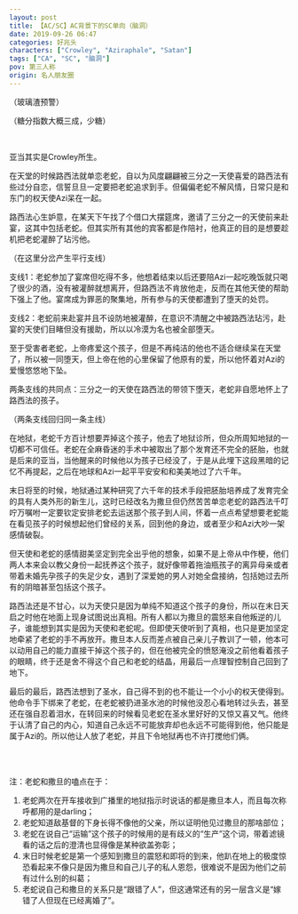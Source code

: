 ```yaml
---
layout: post
title: 【AC/SC】AC背景下的SC单向（脑洞）
date: 2019-09-26 06:47
categories: 好兆头
characters: ["Crowley", "Aziraphale", "Satan"]
tags: ["CA", "SC", "脑洞"]
pov: 第三人称
origin: 名人朋友圈
---
```


（玻璃渣预警）

（糖分指数大概三成，少糖）

<br>

亚当其实是Crowley所生。

在天堂的时候路西法就单恋老蛇，自以为风度翩翩被三分之一天使喜爱的路西法有些过分自恋，信誓旦旦一定要把老蛇追求到手。但偏偏老蛇不解风情，日常只是和东门的权天使Azi呆在一起。

路西法心生妒意，在某天下午找了个借口大摆筵席，邀请了三分之一的天使前来赴宴，这其中包括老蛇。但其实所有其他的宾客都是作陪衬，他真正的目的是想要趁机把老蛇灌醉了玷污他。

（在这里分岔产生平行支线）

支线1：老蛇参加了宴席但吃得不多，他想着结束以后还要陪Azi一起吃晚饭就只喝了很少的酒，没有被灌醉就想离开，但路西法不肯放他走，反而在其他天使的帮助下强上了他。宴席成为罪恶的聚集地，所有参与的天使都遭到了堕天的处罚。

支线2：老蛇前来赴宴并且不设防地被灌醉，在意识不清醒之中被路西法玷污，赴宴的天使们目睹但没有援助，所以以冷漠为名也被全部堕天。

至于受害者老蛇，上帝疼爱这个孩子，但是不再纯洁的他也不适合继续呆在天堂了，所以被一同堕天，但上帝在他的心里保留了他原有的爱，所以他怀着对Azi的爱慢悠悠地下坠。

两条支线的共同点：三分之一的天使在路西法的带领下堕天，老蛇非自愿地怀上了路西法的孩子。

（两条支线回归同一条主线）

在地狱，老蛇千方百计想要弄掉这个孩子，他去了地狱诊所，但众所周知地狱的一切都不可信任。老蛇在全麻昏迷的手术中被取出了那个发育还不完全的胚胎，也就是后来的亚当，当他醒来的时候他以为孩子已经没了，于是从此埋下这段黑暗的记忆不再提起，之后在地球和Azi一起平平安安和和美美地过了六千年。

末日将至的时候，地狱通过某种研究了六千年的技术手段把胚胎培养成了发育完全的具有人类外形的新生儿，这时已经改名为撒旦但仍然苦苦单恋老蛇的路西法千叮咛万嘱咐一定要钦定安排老蛇去运送那个孩子到人间，怀着一点点希望想要老蛇能在看见孩子的时候想起他们曾经的关系，回到他的身边，或者至少和Azi大吵一架感情破裂。

但天使和老蛇的感情甜美坚定到完全出乎他的想象，如果不是上帝从中作梗，他们两人本来会以教父身份一起抚养这个孩子，就好像带着拖油瓶孩子的离异母亲或者带着未婚先孕孩子的失足少女，遇到了深爱她的男人对她全盘接纳，包括她过去所有的阴暗甚至包括这个孩子。

路西法还是不甘心，以为天使只是因为单纯不知道这个孩子的身份，所以在末日天启之时他在地面上现身试图说出真相。所有人都以为撒旦的震怒来自他叛逆的儿子，谁能想到其实是因为天使和老蛇呢。但即使天使听到了真相，也只是更加坚定地牵紧了老蛇的手不再放开。撒旦本人反而差点被自己亲儿子教训了一顿，他本可以动用自己的能力直接干掉这个孩子的，但在他被完全的愤怒淹没之前他看着孩子的眼睛，终于还是舍不得这个自己和老蛇的结晶，用最后一点理智控制自己回到了地下。

最后的最后，路西法想到了圣水，自己得不到的也不能让一个小小的权天使得到。他命令手下绑来了老蛇，在老蛇被扔进圣水池的时候他没忍心看地转过头去，甚至还在强自忍着泪水，在转回来的时候看见老蛇在圣水里好好的又惊又喜又气。他终于认清了自己的内心，知道自己永远不可能放弃却也永远不可能得到他，他只能是属于Azi的。所以他让人放了老蛇，并且下令地狱再也不许打搅他们俩。

<br><br>

注：老蛇和撒旦的嗑点在于：
1. 老蛇两次在开车接收到广播里的地狱指示时说话的都是撒旦本人，而且每次称呼都用的是darling；
2. 老蛇知道敌基督的下身长得不像他的父亲，所以证明他见过撒旦的那啥部位；
3. 老蛇在说自己“运输”这个孩子的时候用的是有歧义的“生产”这个词，带着滤镜看的话之后的澄清也显得像是某种欲盖弥彰；
4. 末日时候老蛇是第一个感知到撒旦的震怒和即将的到来，他趴在地上的极度惊恐看起来不像只是因为撒旦和自己儿子的私人恩怨，很难说不是因为他们之前有过什么别的纠葛；
5. 老蛇说自己和撒旦的关系只是“跟错了人”，但这通常还有的另一层含义是“嫁错了人但现在已经离婚了”。
